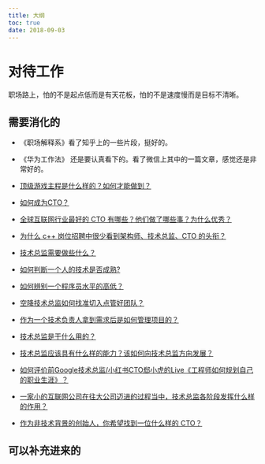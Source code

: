 ```yaml
---
title: 大纲
toc: true
date: 2018-09-03
---
```

# 对待工作


职场路上，怕的不是起点低而是有天花板，怕的不是速度慢而是目标不清晰。



## 需要消化的


- 《职场解释系》看了知乎上的一些片段，挺好的。
- 《华为工作法》 还是要认真看下的。看了微信上其中的一篇文章，感觉还是非常好的。


- [顶级游戏主程是什么样的？如何才能做到？](https://www.zhihu.com/question/23030761)
- [如何成为CTO？](https://www.zhihu.com/question/60011007/answer/177338948)
- [全球互联网行业最好的 CTO 有哪些？他们做了哪些事？为什么优秀？](https://www.zhihu.com/question/19937797)
- [为什么 c++ 岗位招聘中很少看到架构师、技术总监、CTO 的头衔？](https://www.zhihu.com/question/266796583)
- [技术总监需要做些什么？](https://www.zhihu.com/question/291798716)
- [如何判断一个人的技术是否成熟?](https://www.zhihu.com/question/28077084)
- [如何辨别一个程序员水平的高低？](https://www.zhihu.com/question/35194924)
- [空降技术总监如何找准切入点管好团队？](https://www.zhihu.com/question/41468511)
- [作为一个技术负责人拿到需求后是如何管理项目的？](https://www.zhihu.com/question/29172038)
- [技术总监是干什么用的？](https://www.zhihu.com/question/19602784)
- [技术总监应该具有什么样的能力？该如何向技术总监方向发展？](https://www.zhihu.com/question/20208923)
- [如何评价前Google技术总监/小红书CTO郄小虎的Live《工程师如何规划自己的职业生涯》？](https://www.zhihu.com/question/51938488)
- [一家小的互联网公司在往大公司迈进的过程当中，技术总监各阶段发挥什么样的作用？](https://www.zhihu.com/question/24584733)
- [作为非技术背景的创始人，你希望找到一位什么样的 CTO？](https://www.zhihu.com/question/19561513)



## 可以补充进来的
